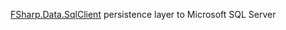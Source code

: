 [FSharp.Data.SqlClient](http://fsprojects.github.io/FSharp.Data.SqlClient/) persistence layer to Microsoft SQL Server
